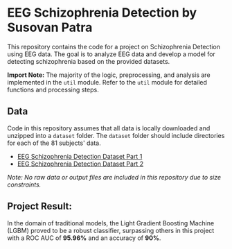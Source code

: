 # EEG Schizophrenia Detection by Susovan Patra

This repository contains the code for a project on Schizophrenia Detection using EEG data. The goal is to analyze EEG data and develop a model for detecting schizophrenia based on the provided datasets.

**Import Note:** The majority of the logic, preprocessing, and analysis are implemented in the `util` module. Refer to the `util` module for detailed functions and processing steps.

## Data
Code in this repository assumes that all data is locally downloaded and unzipped into a `dataset` folder. The `dataset` folder should include directories for each of the 81 subjects' data.

- [EEG Schizophrenia Detection Dataset Part 1](https://www.kaggle.com/datasets/broach/button-tone-sz/data)
- [EEG Schizophrenia Detection Dataset Part 2](https://www.kaggle.com/datasets/broach/buttontonesz2)

*Note: No raw data or output files are included in this repository due to size constraints.*

## **Project Result:**
In the domain of traditional models, the Light Gradient Boosting Machine (LGBM) proved to be a robust classifier, surpassing others in this project with a ROC AUC of **95.96%** and an accuracy of **90%**.

